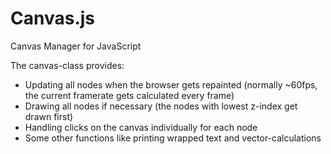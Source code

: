 # Canvas.js
Canvas Manager for JavaScript

The canvas-class provides:
- Updating all nodes when the browser gets repainted (normally ~60fps, the current framerate gets calculated every frame)
- Drawing all nodes if necessary (the nodes with lowest z-index get drawn first)
- Handling clicks on the canvas individually for each node
- Some other functions like printing wrapped text and vector-calculations
